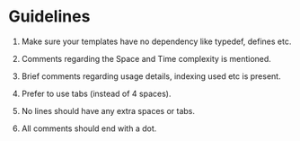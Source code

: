 # Guidelines

1. Make sure your templates have no dependency like typedef, defines etc.

2. Comments regarding the Space and Time complexity is mentioned.

3. Brief comments regarding usage details, indexing used etc is present.

4. Prefer to use tabs (instead of 4 spaces).

5. No lines should have any extra spaces or tabs.

6. All comments should end with a dot.
